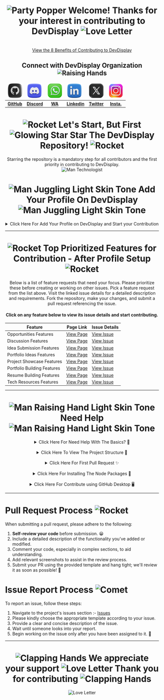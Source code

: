 <h1 align="center"><img src="https://raw.githubusercontent.com/Tarikul-Islam-Anik/Animated-Fluent-Emojis/master/Emojis/Activities/Party%20Popper.png" alt="Party Popper" width="25" height="25" /> Welcome! Thanks for your interest in contributing to DevDisplay <img src="https://raw.githubusercontent.com/Tarikul-Islam-Anik/Animated-Fluent-Emojis/master/Emojis/Smilies/Love%20Letter.png" alt="Love Letter" width="25" height="25" /></h1><br>

<div align="center">
<a href="https://drive.google.com/file/d/17Wh9xxN_SIeEVcejoSN7K7tUhWXPvSxR/view?usp=sharing" target="_blank" rel="noreferrer">View the 8 Benefits of Contributing to DevDisplay</a></div>

<div align="center">
  <h2>Connect with DevDisplay Organization <img src="https://raw.githubusercontent.com/Tarikul-Islam-Anik/Telegram-Animated-Emojis/main/People/Raising%20Hands.webp" alt="Raising Hands" width="25" height="25" /></h2>
</div>

<table align="center">
     <thead>
         <tr>
            <td><img src="./public/assets/SocialLogo/GitHub.png" alt="Discord Logo" width="50"></td>
            <td><img src="./public/assets/SocialLogo/Discord.png" alt="Discord Logo" width="50"></td>
            <td><img src="./public/assets/SocialLogo/WhatsApp.png" alt="WhatsApp Logo" width="50"></td>
            <td><img src="./public/assets/SocialLogo/Linkedin.webp" alt="Linkedin Logo" width="50"></td>
            <td><img src="./public/assets/SocialLogo/X.png" alt="Twitter Logo" width="50"></td>
            <td><img src="./public/assets/SocialLogo/Instagram.png" alt="Instagram Logo" width="50"></td>
        </tr>
    </thead>
     <tbody align="center">
        <tr border: 2px;>
            <td><b><a href="https://github.com/devdisplay"> GitHub </a></b></td>
            <td><b><a href="https://discord.gg/chyt2UgTv5"> Discord </a></b></td>
            <td><b><a href="https://chat.whatsapp.com/Dcl21sgGDIpHURESSuH0p4"> WA </a></b></td>
            <td><b><a href="https://www.linkedin.com/company/devdisplay/"> Linkedin </a></b></td>
            <td><b><a href="https://x.com/devdisplay"> Twitter </a></b></td>
            <td><b><a href="https://www.instagram.com/devdisplay/"> Insta. </a></b></td>
        </tr>
     </tbody>
</table>
  
<div align="center"><h1><img src="https://raw.githubusercontent.com/Tarikul-Islam-Anik/Telegram-Animated-Emojis/main/Travel%20and%20Places/Rocket.webp" alt="Rocket" width="25" height="25" /> Let's Start, But First <img src="https://raw.githubusercontent.com/Tarikul-Islam-Anik/Animated-Fluent-Emojis/master/Emojis/Travel%20and%20places/Glowing%20Star.png" alt="Glowing Star" width="25" height="25" /> Star The DevDisplay Repository! <img src="https://raw.githubusercontent.com/Tarikul-Islam-Anik/Telegram-Animated-Emojis/main/Travel%20and%20Places/Rocket.webp" alt="Rocket" width="25" height="25" /></h1>
Starring the repository is a mandatory step for all contributors and the first priority in contributing to DevDisplay.<br>
<img src="https://raw.githubusercontent.com/Tarikul-Islam-Anik/Telegram-Animated-Emojis/main/People/Man%20Technologist.webp" alt="Man Technologist" width="75" height="75" />
</div>

<h1 align="center"><img src="https://raw.githubusercontent.com/Tarikul-Islam-Anik/Animated-Fluent-Emojis/master/Emojis/People%20with%20activities/Man%20Juggling%20Light%20Skin%20Tone.png" alt="Man Juggling Light Skin Tone" width="25" height="25" /> Add Your Profile On DevDisplay <img src="https://raw.githubusercontent.com/Tarikul-Islam-Anik/Animated-Fluent-Emojis/master/Emojis/People%20with%20activities/Man%20Juggling%20Light%20Skin%20Tone.png" alt="Man Juggling Light Skin Tone" width="25" height="25" /></h1>

<details>
    <summary align="center"> Click Here For Add Your Profile on DevDisplay and Start your Contribution</summary>

<h3 align="center">Steps to Add Your Profile<img src="https://raw.githubusercontent.com/Tarikul-Islam-Anik/Animated-Fluent-Emojis/master/Emojis/Hand%20gestures/Backhand%20Index%20Pointing%20Down.png" alt="Backhand Index Pointing Down" width="25" height="25" /></h3>

1. **Fork the repository:** To create a copy of the repository in your GitHub account, click on the "Fork" button in the top right corner of the project repository page.

2. **Navigate** to the **`public/data`** folder in your project directory.

3. **Create a new JSON file** named **`your_github_username.json`** (replace your_github_username with your actual GitHub username). Open the file you just created.

4. **Add** the following JSON object, replacing the placeholder values with your own details:

   ```json
   {
     "name": "Your Name",
     "location": "Your Location",
     "bio": "Your Bio should be 20-30 words not more than that",
     "avatar": "https://github.com/your-github-username.png",
     "portfolio": "Your Portfolio URL or Github URL",
     "skills": ["Your Skill 1", "Your Skill 2", "..."],
     "social": {
       "GitHub": "https://github.com/your-github-username",
       "Twitter": "https://twitter.com/your-twitter-username",
       "LinkedIn": "https://www.linkedin.com/in/your-linkedin-username"
       "Instagram": "https://www.instagram.com/your-instgram-username",
       "Gmail": "your-email-id"
     }
   }
   ```

5. **Save** the **`your_github_username.json`** file.

6. **Navigate** to the **`src`** folder in your project directory. Open the **`ProfilesList.json`** file.

7. **Add your JSON filename** (your_github_username.json) to the array of filenames in the ProfileList.json file, like this:

   ```json
   ["filename1.json", "filename2.json", "filename3.json", "your_github_username.json"]
   ```

8. **Save** the **`ProfileLists.json`** file.

9. **Contribute** Follow this 👇🏻:
   <img src="./public/How to contribute.png"/>

10. **Wait for review and merge:** Wait for the project maintainers to review and merge your changes.

<h3 align="center">Once your changes are merged <img src="https://raw.githubusercontent.com/Tarikul-Islam-Anik/Animated-Fluent-Emojis/master/Emojis/Activities/Party%20Popper.png" alt="Party Popper" width="25" height="25" /> Your profile will be displayed on the project's website and you will receive a Dev Pioneer Badge via email also a personalized appreciation post will be shared on LinkedIn and Twitter through DevDisplay's official social media handles.</h3><hr>
</div>
</details>
<hr>

<div align="center"><h1><img src="https://raw.githubusercontent.com/Tarikul-Islam-Anik/Telegram-Animated-Emojis/main/Travel%20and%20Places/Rocket.webp" alt="Rocket" width="25" height="25" /> Top Prioritized Features for Contribution - After Profile Setup <img src="https://raw.githubusercontent.com/Tarikul-Islam-Anik/Telegram-Animated-Emojis/main/Travel%20and%20Places/Rocket.webp" alt="Rocket" width="25" height="25" /></h1>
Below is a list of feature requests that need your focus. Please prioritize these before creating or working on other issues. Pick a feature request from the list above. Visit the linked issue details for a detailed description and requirements. Fork the repository, make your changes, and submit a pull request referencing the issue.

<h4 align="center">Click on any feature below to view its issue details and start contributing.</h4></div>
<div align="center">

| Feature                     | Page Link                                                | Issue Details                                                                     |
| --------------------------- | -------------------------------------------------------- | --------------------------------------------------------------------------------- |
| Opportunities Features      | [View Page](https://www.devdisplay.org/opportunities)    | [View Issue](https://github.com/codeaashu/DevDisplay/issues/607#issue-2758514564) |
| Discussion Features         | [View Page](https://www.devdisplay.org/Discussions)      | [View Issue](https://github.com/codeaashu/DevDisplay/issues/606#issue-2758477478) |
| Idea Submission Features    | [View Page](https://www.devdisplay.org/IdeaSubmission)   | [View Issue](https://github.com/codeaashu/DevDisplay/issues/605#issue-2758476487) |
| Portfolio Ideas Features    | [View Page](https://www.devdisplay.org/PortfolioIdeas)   | [View Issue](https://github.com/codeaashu/DevDisplay/issues/604#issue-2758475020) |
| Project Showcase Features   | [View Page](https://www.devdisplay.org/ProjectShowcase)  | [View Issue](https://github.com/codeaashu/DevDisplay/issues/603#issue-2758471902) |
| Portfolio Building Features | [View Page](https://www.devdisplay.org/PortfolioBuilder) | [View Issue](https://github.com/codeaashu/DevDisplay/issues/602#issue-2758470667) |
| Resume Building Features    | [View Page](https://www.devdisplay.org/ResumeBuilder)    | [View Issue](https://github.com/codeaashu/DevDisplay/issues/601#issue-2758467731) |
| Tech Resources Features     | [View Page](https://www.devdisplay.org/Resources)        | [View Issue](https://github.com/codeaashu/DevDisplay/issues/600#issue-2758465270) |

</div>

---

<h1 align="center"><img src="https://raw.githubusercontent.com/Tarikul-Islam-Anik/Animated-Fluent-Emojis/master/Emojis/People%20with%20activities/Man%20Raising%20Hand%20Light%20Skin%20Tone.png" alt="Man Raising Hand Light Skin Tone" width="25" height="25" /> Need Help <img src="https://raw.githubusercontent.com/Tarikul-Islam-Anik/Animated-Fluent-Emojis/master/Emojis/People%20with%20activities/Man%20Raising%20Hand%20Light%20Skin%20Tone.png" alt="Man Raising Hand Light Skin Tone" width="25" height="25" /></h1>
<details>
    <summary align="center"> Click Here For Need Help With The Basics? 🤔</summary>

If you're new to Git and GitHub, no worries! Here are some useful resources:

- [Forking a Repository](https://help.github.com/en/github/getting-started-with-github/fork-a-repo)
- [Cloning a Repository](https://help.github.com/en/desktop/contributing-to-projects/creating-an-issue-or-pull-request)
- [How to Create a Pull Request](https://opensource.com/article/19/7/create-pull-request-github)
- [Getting Started with Git and GitHub](https://towardsdatascience.com/getting-started-with-git-and-github-6fcd0f2d4ac6)
- [Learn GitHub from Scratch](https://docs.github.com/en/get-started/start-your-journey/git-and-github-learning-resources)

<hr>
</details>
<br>
<details>
    <summary align="center"> Click Here To View The Project Structure 📂</summary>

```bash
DEVDISPLAY/
├── .github/                  # GitHub-related configurations such as workflows, issue templates, etc
│
├── .husky/                   # Some pre-committed files
│
├── dist/                     # Stylesheet file is included here
│
├── public/                   # Contains images and the index.html file
│
├── src/                      # Contains javascript files and stylesheet files
│
├── .gitignore
│
├── .prettierrc.json
│
├── CODE_OF_CONDUCT.md        # Some rules for the contributors
│
├── CONTRIBUTING.md           # Instructions for the contributors
│
├── LICENSE                   # A permission to do something
│
├── package-lock.json
├──
├── package.json
├──
├── README.md                 # Some instructions related to the contributions
├──
├── tailwind.config.js
```

<hr>
</details>
<br>
<details>
    <summary align="center"> Click Here For First Pull Request ✨</summary>

1. **Star this repository**
   Click on the top right corner marked as **Stars** at last.

2. **Fork this repository**
   Click on the top right corner marked as **Fork** at second last.

3. **Clone the forked repository**

```bash
git clone https://github.com/<your-github-username>/DevDisplay.git
```

4. **Navigate to the project directory**

```bash
cd DevDisplay
```

5. **Create a new branch**

```bash
git checkout -b <your_branch_name>
```

6. **To make changes**

```bash
git add .
```

7. **Now to commit**

```bash
git commit -m "add comment according to your changes or addition of features inside this"
```

8. **Push your local commits to the remote repository**

```bash
git push -u origin <your_branch_name>
```

9. **Create a Pull Request**

10. **Congratulations! 🎉 you've made your contribution**
<hr>
</details>
<br>
<details>
    <summary align="center"> Click Here For Installing The Node Packages 📩</summary>

11. **Install dependencies**

Time to gather our supplies! Navigate to the project folder in your terminal and install the dependencies with these magical incantations:

```bash
npm install
```

2. **Launch the Application**

Ready to unveil your creation? Use this command to start the application:

```bash
npm start
```

3. **Test Your Changes**

Before you reveal your wizardry, ensure everything works like a charm. Run the tests with this enchantment:

```bash
npm test
```

<hr>
</details>
<br>
<details>
    <summary align="center"> Click Here For Contribute using GitHub Desktop 🖥️</summary>

1. **Open GitHub Desktop:**
   Launch GitHub Desktop and log in to your GitHub account if you haven't already.

2. **Clone the Repository:**

- If you haven't cloned the project repository yet, you can do so by clicking on the "File" menu and selecting "Clone Repository."
- Choose the project repository from the list of repositories on GitHub and clone it to your local machine.

  3.**Switch to the Correct Branch:**

- Ensure you are on the branch that you want to submit a pull request for.
- If you need to switch branches, you can do so by clicking on the "Current Branch" dropdown menu and selecting the desired branch.

4. **Make Changes:**

- Make your changes to the code or files in the repository using your preferred code editor.

5. **Commit Changes:**

- In GitHub Desktop, you'll see a list of the files you've changed. Check the box next to each file you want to include in the commit.
- Enter a summary and description for your changes in the "Summary" and "Description" fields, respectively. Click the "Commit to <branch-name>" button to commit your changes to the local branch.

6. **Push Changes to GitHub:**

- After committing your changes, click the "Push origin" button in the top right corner of GitHub Desktop to push your changes to your forked repository on GitHub.

7. **Create a Pull Request:**

- Go to the GitHub website and navigate to your fork of the project repository.
- You should see a button to "Compare & pull request" between your fork and the original repository. Click on it.

8. **Review and Submit:**

- On the pull request page, review your changes and add any additional information, such as a title and description, that you want to include with your pull request.
- Once you're satisfied, click the "Create pull request" button to submit your pull request.

9. **Wait for Review:**
Your pull request will now be available for review by the project maintainers. They may provide feedback or ask for changes before merging your pull request into the main branch of the project repository.
<hr>
</details> 
<hr>

# Pull Request Process <img src="https://raw.githubusercontent.com/Tarikul-Islam-Anik/Telegram-Animated-Emojis/main/Travel%20and%20Places/Rocket.webp" alt="Rocket" width="25" height="25" />

When submitting a pull request, please adhere to the following:

1. **Self-review your code** before submission. 😀
2. Include a detailed description of the functionality you’ve added or modified.
3. Comment your code, especially in complex sections, to aid understanding.
4. Add relevant screenshots to assist in the review process.
5. Submit your PR using the provided template and hang tight; we'll review it as soon as possible! 🚀
</hr>

# Issue Report Process <img src="https://raw.githubusercontent.com/Tarikul-Islam-Anik/Animated-Fluent-Emojis/master/Emojis/Travel%20and%20places/Comet.png" alt="Comet" width="25" height="25" />

To report an issue, follow these steps:

1. Navigate to the project's issues section :- [Issues](https://github.com/codeaashu/DevDisplay/issues/new/choose)
2. Please kindly choose the appropriate template according to your issue.
3. Provide a clear and concise description of the issue.
4. Wait until someone looks into your report.
5. Begin working on the issue only after you have been assigned to it. 🚀
<hr>

<h1 align="center"><img src="https://raw.githubusercontent.com/Tarikul-Islam-Anik/Animated-Fluent-Emojis/master/Emojis/Hand%20gestures/Clapping%20Hands.png" alt="Clapping Hands" width="25" height="25" /> We appreciate your support <img src="https://raw.githubusercontent.com/Tarikul-Islam-Anik/Animated-Fluent-Emojis/master/Emojis/Smilies/Love%20Letter.png" alt="Love Letter" width="25" height="25" /> Thank you for contributing <img src="https://raw.githubusercontent.com/Tarikul-Islam-Anik/Animated-Fluent-Emojis/master/Emojis/Hand%20gestures/Clapping%20Hands.png" alt="Clapping Hands" width="25" height="25" /></h1>

<div align="center"><img src="https://raw.githubusercontent.com/Tarikul-Islam-Anik/Animated-Fluent-Emojis/master/Emojis/Smilies/Love%20Letter.png" alt="Love Letter" width="150" height="150" /></div>

